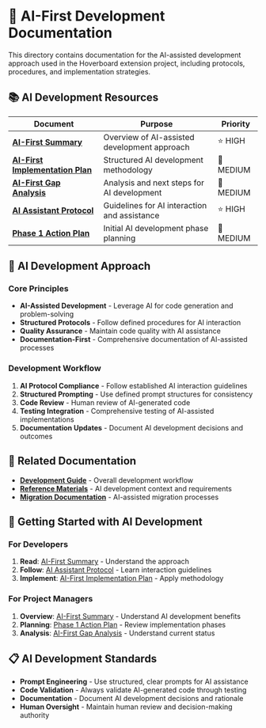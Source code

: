 # 🤖 AI-First Development Documentation

This directory contains documentation for the AI-assisted development approach used in the Hoverboard extension project, including protocols, procedures, and implementation strategies.

## 📚 AI Development Resources

| Document | Purpose | Priority |
|----------|---------|----------|
| **[AI-First Summary](ai-first-summary.md)** | Overview of AI-assisted development approach | ⭐ HIGH |
| **[AI-First Implementation Plan](ai-first-implementation-plan.md)** | Structured AI development methodology | 🔺 MEDIUM |
| **[AI-First Gap Analysis](ai-first-gap-analysis-and-next-steps.md)** | Analysis and next steps for AI development | 🔶 MEDIUM |
| **[AI Assistant Protocol](ai-assistant-protocol.md)** | Guidelines for AI interaction and assistance | ⭐ HIGH |
| **[Phase 1 Action Plan](PHASE1_ACTION_PLAN.md)** | Initial AI development phase planning | 🔶 MEDIUM |

## 🎯 AI Development Approach

### Core Principles
- **AI-Assisted Development** - Leverage AI for code generation and problem-solving
- **Structured Protocols** - Follow defined procedures for AI interaction
- **Quality Assurance** - Maintain code quality with AI assistance
- **Documentation-First** - Comprehensive documentation of AI-assisted processes

### Development Workflow
1. **AI Protocol Compliance** - Follow established AI interaction guidelines
2. **Structured Prompting** - Use defined prompt structures for consistency
3. **Code Review** - Human review of AI-generated code
4. **Testing Integration** - Comprehensive testing of AI-assisted implementations
5. **Documentation Updates** - Document AI development decisions and outcomes

## 🔗 Related Documentation

- **[Development Guide](../development-guide.md)** - Overall development workflow
- **[Reference Materials](../../reference/README.md)** - AI development context and requirements
- **[Migration Documentation](../../migration/README.md)** - AI-assisted migration processes

## 🚀 Getting Started with AI Development

### For Developers
1. **Read**: [AI-First Summary](ai-first-summary.md) - Understand the approach
2. **Follow**: [AI Assistant Protocol](ai-assistant-protocol.md) - Learn interaction guidelines
3. **Implement**: [AI-First Implementation Plan](ai-first-implementation-plan.md) - Apply methodology

### For Project Managers
1. **Overview**: [AI-First Summary](ai-first-summary.md) - Understand AI development benefits
2. **Planning**: [Phase 1 Action Plan](PHASE1_ACTION_PLAN.md) - Review implementation phases
3. **Analysis**: [AI-First Gap Analysis](ai-first-gap-analysis-and-next-steps.md) - Understand current status

## 📋 AI Development Standards

- **Prompt Engineering** - Use structured, clear prompts for AI assistance
- **Code Validation** - Always validate AI-generated code through testing
- **Documentation** - Document AI development decisions and rationale
- **Human Oversight** - Maintain human review and decision-making authority 